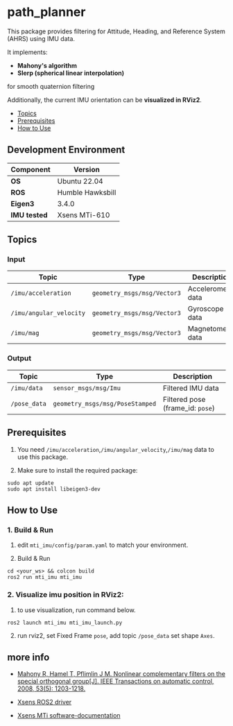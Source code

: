 # path_planner

This package provides filtering for Attitude, Heading, and Reference System (AHRS) using IMU data.

It implements:

- **Mahony's algorithm**
- **Slerp (spherical linear interpolation)**

 for smooth quaternion filtering

Additionally, the current IMU orientation can be **visualized in RViz2**.

- [Topics](#Topics)
- [Prerequisites](#Prerequisites)
- [How to Use](#how-to-use)

## Development Environment

| Component   | Version          |
|-------------|------------------|
| **OS**      | Ubuntu 22.04     |
| **ROS**     | Humble Hawksbill     |
| **Eigen3**  | 3.4.0            |
| **IMU tested**  | Xsens MTi-610      |

## Topics
### Input

| Topic | Type | Description |
|-------|------|-------------|
| `/imu/acceleration` | `geometry_msgs/msg/Vector3` | Accelerometer data |
| `/imu/angular_velocity` | `geometry_msgs/msg/Vector3` | Gyroscope data |
| `/imu/mag` | `geometry_msgs/msg/Vector3` | Magnetometer data |

### Output

| Topic | Type | Description |
|-------|------|-------------|
| `/imu/data` | `sensor_msgs/msg/Imu` | Filtered IMU data |
| `/pose_data` | `geometry_msgs/msg/PoseStamped` | Filtered pose (frame_id: `pose`) |

## Prerequisites

1) You need `/imu/acceleration`,`/imu/angular_velocity`,`/imu/mag` data to use this package.

2) Make sure to install the required package:
```
sudo apt update
sudo apt install libeigen3-dev
```

## How to Use
### 1. Build & Run
1) edit `mti_imu/config/param.yaml` to match your environment. 

2) Build & Run
```
cd <your_ws> && colcon build
ros2 run mti_imu mti_imu
```

### 2. Visualize imu position in RViz2:

1) to use visualization, run command below.

```
ros2 launch mti_imu mti_imu_launch.py
```

2) run rviz2, set Fixed Frame `pose`, add topic `/pose_data` set shape `Axes`.


## more info
- [Mahony R, Hamel T, Pflimlin J M. Nonlinear complementary filters on the special orthogonal group[J]. IEEE Transactions on automatic control, 2008, 53(5): 1203-1218.](http://ieeexplore.ieee.org/stamp/stamp.jsp?tp=&arnumber=4608934)  

- [Xsens ROS2 driver](https://github.com/xsenssupport/Xsens_MTi_ROS_Driver_and_Ntrip_Client/tree/ros2)

- [Xsens MTi software-documentation](https://www.movella.com/support/software-documentation)


